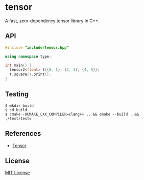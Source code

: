 # tensor

A fast, zero-dependency tensor library in C++.

## API

```cpp
#include "include/tensor.hpp"

using namespace type;

int main() {
  tensor2<float> t{{0, 1}, {2, 3}, {4, 5}};
  t.square().print();
}
```

## Testing

```console
$ mkdir build
$ cd build
$ cmake -DCMAKE_CXX_COMPILER=clang++ .. && cmake --build . && ./test/tests
```

## References

- [Tensor](https://en.wikipedia.org/wiki/Tensor)

## License

[MIT License](LICENSE)
